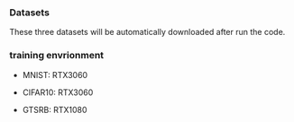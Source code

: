 ### Datasets 

These three datasets will be automatically downloaded after run the code.
### training envrionment

- MNIST: RTX3060

- CIFAR10: RTX3060

- GTSRB: RTX1080
